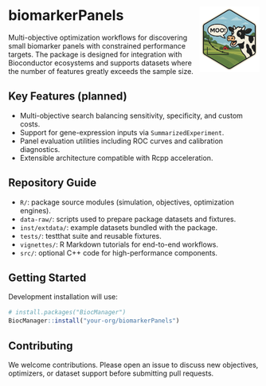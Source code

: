 # biomarkerPanels <img src="src/moo_hexsticker.png" alt="biomarkerPanels hex sticker" align="right" width="120"/>

Multi-objective optimization workflows for discovering small biomarker panels
with constrained performance targets. The package is designed for integration
with Bioconductor ecosystems and supports datasets where the number of features
greatly exceeds the sample size.

## Key Features (planned)
- Multi-objective search balancing sensitivity, specificity, and custom costs.
- Support for gene-expression inputs via `SummarizedExperiment`.
- Panel evaluation utilities including ROC curves and calibration diagnostics.
- Extensible architecture compatible with Rcpp acceleration.

## Repository Guide
- `R/`: package source modules (simulation, objectives, optimization engines).
- `data-raw/`: scripts used to prepare package datasets and fixtures.
- `inst/extdata/`: example datasets bundled with the package.
- `tests/`: testthat suite and reusable fixtures.
- `vignettes/`: R Markdown tutorials for end-to-end workflows.
- `src/`: optional C++ code for high-performance components.

## Getting Started
Development installation will use:

```r
# install.packages("BiocManager")
BiocManager::install("your-org/biomarkerPanels")
```

## Contributing
We welcome contributions. Please open an issue to discuss new objectives,
optimizers, or dataset support before submitting pull requests.
